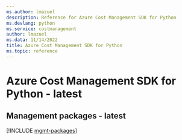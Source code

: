 ```yaml
---
ms.author: lmazuel
description: Reference for Azure Cost Management SDK for Python
ms.devlang: python
ms.service: costmanagement
author: lmazuel
ms.data: 11/14/2022
title: Azure Cost Management SDK for Python
ms.topic: reference
---
```

# Azure Cost Management SDK for Python - latest

## Management packages - latest
[!INCLUDE [mgmt-packages](cost-management-mgmt-index.md)]
